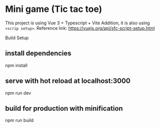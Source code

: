 # Mini game (Tic tac toe)

This project is using Vue 3 + Typescript + Vite
Addition, it is also using `<scrip setup>`.
Reference link: https://vuejs.org/api/sfc-script-setup.html

Build Setup
## install dependencies
npm install

## serve with hot reload at localhost:3000
npm run dev

## build for production with minification
npm run build

